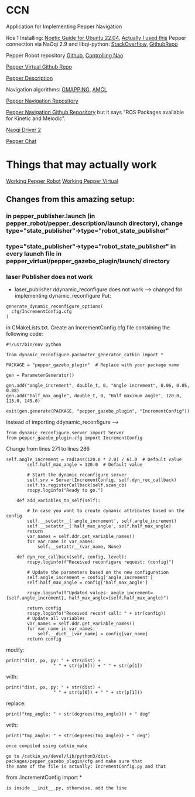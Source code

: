 # CCN
Application for Implementing Pepper Navigation
 
 Ros 1 Installing: [Noetic Guide for Ubuntu 22.04](https://gist.github.com/Meltwin/fe2c15a5d7e6a8795911907f627255e0), [Actually I used this](https://github.com/GNDeSouza/ROS-Noetic-and-Gazebo-in-Ubuntu-22.04)
 Pepper connection via NaOqi 2.9 and libqi-python: [StackOverflow](https://stackoverflow.com/questions/77987028/how-can-i-connect-to-pepper-naoqi-2-9-via-libqi-python), [GithubRepo](https://github.com/aldebaran/libqi-python/issues/22#issuecomment-1941618222)

Pepper Robot repository [Github](https://github.com/ros-naoqi/pepper_robot), [Controlling Nao](https://wiki.ros.org/nao/Tutorials/Getting-Started#Controlling_NAO)

[Pepper Virtual Github Repo](https://github.com/ros-naoqi/pepper_virtual/tree/master)

[Pepper Description](https://github.com/jrl-umi3218/pepper_description)



Navigation algorithms: [GMAPPING](https://wiki.ros.org/gmapping), [AMCL](https://wiki.ros.org/amcl)

[Pepper Navigation Repository](https://www.finnrietz.dev/linux/how-to-pepper-navigation/)

[Pepper Navigation Github Repository](https://github.com/qcr/pepper_navigation) but it says "ROS Packages available for Kinetic and Melodic".

[Naoqi Driver 2](https://github.com/ros-naoqi/naoqi_driver2)

[Pepper Chat](https://github.com/ilabsweden/pepperchat)

# Things that may actually work

[Working Pepper Robot](https://github.com/awesomebytes/pepper_robot)
[Working Pepper Virtual](https://github.com/awesomebytes/pepper_virtual)

## Changes from this amazing setup:
### in pepper_publisher.launch (in pepper_robot/pepper_description/launch directory), change type="state_publisher"->type="robot_state_publisher"
### type="state_publisher"->type="robot_state_publisher" in every launch file in pepper_virtual/pepper_gazebo_plugin/launch/ directory
### laser Publisher does not work
- laser_publisher ddynamic_reconfigure does not work --> changed for implementing dynamic_reconfigure
Put: 
```
generate_dynamic_reconfigure_options(
  cfg/IncrementConfig.cfg
)
```
in CMakeLists.txt.
Create an IncrementConfig.cfg file containing the following code:
```
#!/usr/bin/env python

from dynamic_reconfigure.parameter_generator_catkin import *

PACKAGE = "pepper_gazebo_plugin"  # Replace with your package name

gen = ParameterGenerator()

gen.add("angle_increment", double_t, 0, "Angle increment", 0.06, 0.05, 0.08)
gen.add("half_max_angle", double_t, 0, "Half maximum angle", 120.0, 115.0, 145.0)

exit(gen.generate(PACKAGE, "pepper_gazebo_plugin", "IncrementConfig"))

```

Instead of importing ddynamic_reconfigure -->
```
from dynamic_reconfigure.server import Server
from pepper_gazebo_plugin.cfg import IncrementConfig
```
Change from lines 271 to lines 286
```
self.angle_increment = radians(120.0 * 2.0) / 61.0  # Default value
        self.half_max_angle = 120.0  # Default value
        
        # Start the dynamic reconfigure server
        self.srv = Server(IncrementConfig, self.dyn_rec_callback)
        self.ts.registerCallback(self.scan_cb)
        rospy.loginfo("Ready to go.")

    def add_variables_to_self(self):
         
        # In case you want to create dynamic attributes based on the config
        self.__setattr__('angle_increment', self.angle_increment)
        self.__setattr__('half_max_angle', self.half_max_angle)
        return 
        var_names = self.ddr.get_variable_names()
        for var_name in var_names:
            self.__setattr__(var_name, None)

    def dyn_rec_callback(self, config, level):
        rospy.loginfo(f"Received reconfigure request: {config}")
        
        # Update the parameters based on the new configuration
        self.angle_increment = config['angle_increment']
        self.half_max_angle = config['half_max_angle']
        
        rospy.loginfo(f"Updated values: angle_increment={self.angle_increment}, half_max_angle={self.half_max_angle}")
        
        return config 
        rospy.loginfo("Received reconf call: " + str(config))
        # Update all variables
        var_names = self.ddr.get_variable_names()
        for var_name in var_names:
            self.__dict__[var_name] = config[var_name]
        return config
```

modify:
```
print("dist, px, py: " + str(dist) +
                  " " + str(p[0])) + " " + str(p[1])
```
with:
```
print("dist, px, py: " + str(dist) +
                  " " + str(p[0]) + " " + str(p[1]))
```
replace:
```
print("tmp_angle: " + str(degrees(tmp_angle))) + " deg"
```
with:
```
print("tmp_angle: " + str(degrees(tmp_angle)) + " deg")

once compiled using catkin_make

go to /catkin_ws/devel/lib/python3/dist-packages/pepper_gazebo_plugin/cfg and make sure that
the name of the file is actually: IncrementConfig.py and that
```
from .IncrementConfig import *
```
is inside __init__.py, otherwise, add the line


